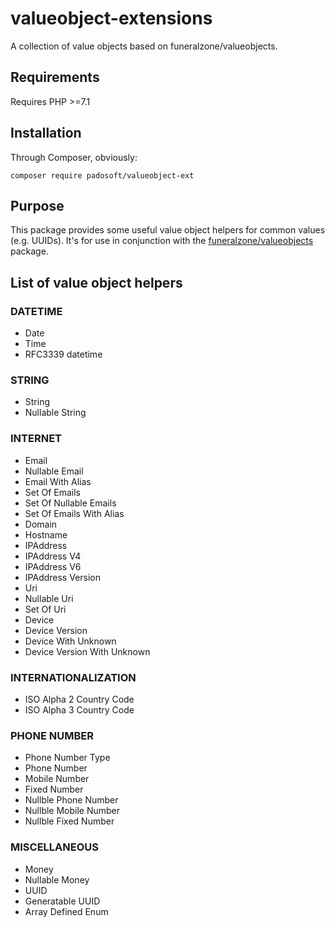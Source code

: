 # valueobject-extensions

A collection of value objects based on funeralzone/valueobjects.

## Requirements ##

Requires PHP >=7.1

## Installation ##

Through Composer, obviously:

```
composer require padosoft/valueobject-ext
```

## Purpose ##

This package provides some useful value object helpers for common values (e.g. UUIDs). 
It's for use in conjunction with the [funeralzone/valueobjects](https://github.com/funeralzone/valueobjects) package.

## List of value object helpers ##

### DATETIME
* Date
* Time
* RFC3339 datetime
### STRING
* String
* Nullable String
### INTERNET
* Email
* Nullable Email
* Email With Alias
* Set Of Emails
* Set Of Nullable Emails
* Set Of Emails With Alias
* Domain
* Hostname
* IPAddress
* IPAddress V4
* IPAddress V6
* IPAddress Version
* Uri
* Nullable Uri
* Set Of Uri
* Device
* Device Version
* Device With Unknown
* Device Version With Unknown
### INTERNATIONALIZATION  
* ISO Alpha 2 Country Code
* ISO Alpha 3 Country Code
### PHONE NUMBER
* Phone Number Type
* Phone Number
* Mobile Number  
* Fixed Number  
* Nullble Phone Number
* Nullble Mobile Number  
* Nullble Fixed Number
### MISCELLANEOUS
* Money
* Nullable Money
* UUID
* Generatable UUID
* Array Defined Enum

